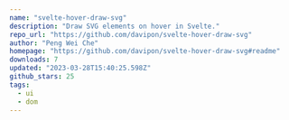 ```yaml
---
name: "svelte-hover-draw-svg"
description: "Draw SVG elements on hover in Svelte."
repo_url: "https://github.com/davipon/svelte-hover-draw-svg"
author: "Peng Wei Che"
homepage: "https://github.com/davipon/svelte-hover-draw-svg#readme"
downloads: 7
updated: "2023-03-28T15:40:25.598Z"
github_stars: 25
tags: 
  - ui
  - dom
---
```

